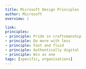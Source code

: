 ```yaml
---
title: Microsoft Design Principles
author: Microsoft
overview: |

link:
principles:
- principle: Pride in craftsmanship
- principle: Do more with less
- principle: Fast and fluid
- principle: Authentically digital
- principle: Win as one
tags: [specific, organisations]
---
```

